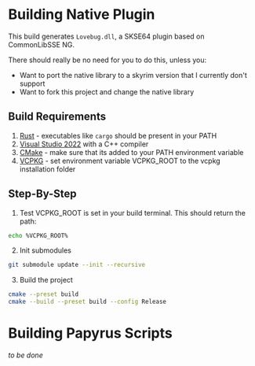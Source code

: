 # Building Native Plugin

This build generates `Lovebug.dll`, a SKSE64 plugin based on CommonLibSSE NG.

There should really be no need for you to do this, unless you:

- Want to port the native library to a skyrim version that I currently don't support
- Want to fork this project and change the native library

## Build Requirements

 1. [Rust](https://www.rust-lang.org/tools/install) - executables like `cargo` should be present in your PATH
 2. [Visual Studio 2022](https://visualstudio.microsoft.com/de/) with a C++ compiler
 3. [CMake](https://cmake.org/download/) - make sure that its added to your PATH environment variable
 4. [VCPKG](https://github.com/microsoft/vcpkg) - set environment variable VCPKG_ROOT to the vcpkg installation folder

## Step-By-Step

1. Test VCPKG_ROOT is set in your build terminal. This should return the path:

```sh
echo %VCPKG_ROOT%
```

2. Init submodules

```sh
git submodule update --init --recursive
```

3. Build the project

```sh
cmake --preset build
cmake --build --preset build --config Release
```

# Building Papyrus Scripts 

*to be done*

